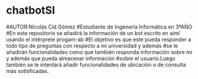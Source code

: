 # chatbotSI
#AUTOR:Nicolás Cid Gómez
#Estudiante de Ingenería Informática en 3ªAÑO
#En este repositorio se añadirá la información de un bot escrito en aiml usando el intérprete progam-ab
#El objetivo es que este pueda responder a todo tipo de preguntas con respecto a mi universidad y además
#se le añadirán funcionalidades como que también responda información sobre mi y además que pueda almacenar información
#sobre el usuario.Luego también se le intentará añadir funcionalidades de ubicación o de consulta más sotisficadas.
